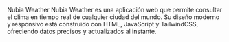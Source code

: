 Nubia Weather
Nubia Weather es una aplicación web que permite consultar el clima en tiempo real de cualquier ciudad del mundo.
Su diseño moderno y responsivo está construido con HTML, JavaScript y TailwindCSS, ofreciendo datos precisos y actualizados al instante.
